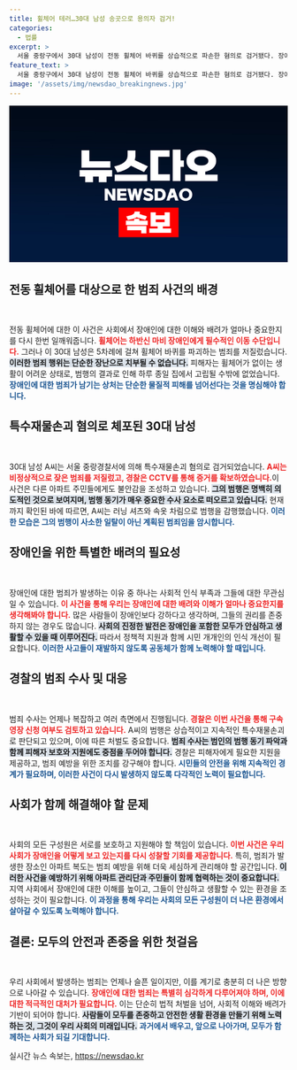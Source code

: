 ```yaml
---
title: 휠체어 테러…30대 남성 송곳으로 용의자 검거!
categories:
  - 법률
excerpt: >
  서울 중랑구에서 30대 남성이 전동 휠체어 바퀴를 상습적으로 파손한 혐의로 검거됐다. 장애인의 이동을 방해한 이 shocking 사건의 진짜 이유는 무엇일까? 경찰의 모티브 조사에 주목하자.
feature_text: >
  서울 중랑구에서 30대 남성이 전동 휠체어 바퀴를 상습적으로 파손한 혐의로 검거됐다. 장애인의 이동을 방해한 이 shocking 사건의 진짜 이유는 무엇일까? 경찰의 모티브 조사에 주목하자.
image: '/assets/img/newsdao_breakingnews.jpg'
---
```


<p><img src="/assets/img/newsdao_breakingnews.jpg" alt="cryptoinkorea 속보" /></p>

<h2 data-ke-size="size26">전동 휠체어를 대상으로 한 범죄 사건의 배경</h2>

<p data-ke-size="size16">&nbsp;</p>

<p>전동 휠체어에 대한 이 사건은 사회에서 장애인에 대한 이해와 배려가 얼마나 중요한지를 다시 한번 일깨워줍니다. <b><span style="color: #ee2323;">휠체어는 하반신 마비 장애인에게 필수적인 이동 수단입니다.</span></b> 그러나 이 30대 남성은 5차례에 걸쳐 휠체어 바퀴를 파괴하는 범죄를 저질렀습니다. <b><span style="background-color: #21538527;">이러한 범죄 행위는 단순한 장난으로 치부될 수 없습니다.</span></b> 피해자는 휠체어가 없이는 생활이 어려운 상태로, 범행의 결과로 인해 하루 종일 집에서 고립될 수밖에 없었습니다. <b><span style="color: #1a5490;">장애인에 대한 범죄가 남기는 상처는 단순한 물질적 피해를 넘어선다는 것을 명심해야 합니다.</span></b></p>

<h2 data-ke-size="size26">특수재물손괴 혐의로 체포된 30대 남성</h2>

<p data-ke-size="size16">&nbsp;</p>

<p>30대 남성 A씨는 서울 중랑경찰서에 의해 특수재물손괴 혐의로 검거되었습니다. <b><span style="color: #ee2323;">A씨는 비정상적으로 잦은 범죄를 저질렀고, 경찰은 CCTV를 통해 증거를 확보하였습니다.</span></b>이 사건은 다른 아파트 주민들에게도 불안감을 조성하고 있습니다. <b><span style="background-color: #21538527;">그의 범행은 명백히 의도적인 것으로 보여지며, 범행 동기가 매우 중요한 수사 요소로 떠오르고 있습니다.</span></b> 현재까지 확인된 바에 따르면, A씨는 러닝 셔츠와 속옷 차림으로 범행을 감행했습니다. <b><span style="color: #1a5490;">이러한 모습은 그의 범행이 사소한 일탈이 아닌 계획된 범죄임을 암시합니다.</span></b></p>

<h2 data-ke-size="size26">장애인을 위한 특별한 배려의 필요성</h2>

<p data-ke-size="size16">&nbsp;</p>

<p>장애인에 대한 범죄가 발생하는 이유 중 하나는 사회적 인식 부족과 그들에 대한 무관심일 수 있습니다. <b><span style="color: #ee2323;">이 사건을 통해 우리는 장애인에 대한 배려와 이해가 얼마나 중요한지를 생각해봐야 합니다.</span></b> 많은 사람들이 장애인보다 강하다고 생각하며, 그들의 권리를 존중하지 않는 경우도 많습니다. <b><span style="background-color: #21538527;">사회의 진정한 발전은 장애인을 포함한 모두가 안심하고 생활할 수 있을 때 이루어진다.</span></b> 따라서 정책적 지원과 함께 시민 개개인의 인식 개선이 필요합니다. <b><span style="color: #1a5490;">이러한 사고들이 재발하지 않도록 공동체가 함께 노력해야 할 때입니다.</span></b></p>

<h2 data-ke-size="size26">경찰의 범죄 수사 및 대응</h2>

<p data-ke-size="size16">&nbsp;</p>

<p>범죄 수사는 언제나 복잡하고 여러 측면에서 진행됩니다. <b><span style="color: #ee2323;">경찰은 이번 사건을 통해 구속 영장 신청 여부도 검토하고 있습니다.</span></b> A씨의 범행은 상습적이고 지속적인 특수재물손괴로 판단되고 있으며, 이에 따른 처벌도 중요합니다. <b><span style="background-color: #21538527;">범죄 수사는 범인의 범행 동기 파악과 함께 피해자 보호와 지원에도 중점을 두어야 합니다.</span></b> 경찰은 피해자에게 필요한 지원을 제공하고, 범죄 예방을 위한 조치를 강구해야 합니다. <b><span style="color: #1a5490;">시민들의 안전을 위해 지속적인 경계가 필요하며, 이러한 사건이 다시 발생하지 않도록 다각적인 노력이 필요합니다.</span></b></p>

<h2 data-ke-size="size26">사회가 함께 해결해야 할 문제</h2>

<p data-ke-size="size16">&nbsp;</p>

<p>사회의 모든 구성원은 서로를 보호하고 지원해야 할 책임이 있습니다. <b><span style="color: #ee2323;">이번 사건은 우리 사회가 장애인을 어떻게 보고 있는지를 다시 성찰할 기회를 제공합니다.</span></b> 특히, 범죄가 발생한 장소인 아파트 복도는 범죄 예방을 위해 더욱 세심하게 관리해야 할 공간입니다. <b><span style="background-color: #21538527;">이러한 사건을 예방하기 위해 아파트 관리단과 주민들이 함께 협력하는 것이 중요합니다.</span></b> 지역 사회에서 장애인에 대한 이해를 높이고, 그들이 안심하고 생활할 수 있는 환경을 조성하는 것이 필요합니다. <b><span style="color: #1a5490;">이 과정을 통해 우리는 사회의 모든 구성원이 더 나은 환경에서 살아갈 수 있도록 노력해야 합니다.</span></b></p>

<h2 data-ke-size="size26">결론: 모두의 안전과 존중을 위한 첫걸음</h2>

<p data-ke-size="size16">&nbsp;</p>

<p>우리 사회에서 발생하는 범죄는 언제나 슬픈 일이지만, 이를 계기로 충분히 더 나은 방향으로 나아갈 수 있습니다. <b><span style="color: #ee2323;">장애인에 대한 범죄는 특별히 심각하게 다루어져야 하며, 이에 대한 적극적인 대처가 필요합니다.</span></b> 이는 단순히 법적 처벌을 넘어, 사회적 이해와 배려가 기반이 되어야 합니다. <b><span style="background-color: #21538527;">사람들이 모두를 존중하고 안전한 생활 환경을 만들기 위해 노력하는 것, 그것이 우리 사회의 미래입니다.</span></b> <b><span style="color: #1a5490;">과거에서 배우고, 앞으로 나아가며, 모두가 함께하는 사회가 되길 기대합니다.</span></b></p>
실시간 뉴스 속보는, <a href="https://newsdao.kr" rel="dofollow">https://newsdao.kr</a>


